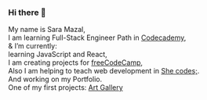 ### Hi there 👋
My name is Sara Mazal,<br>
I am learning Full-Stack Engineer Path in <a href='https://www.codecademy.com/profiles/saramazal'>Codecademy</a>,<br>
& I’m currently:<br>  learning JavaScript and React,<br>
                  I am creating projects for <a href='https://www.freecodecamp.org/mazal' target='_blank'> freeCodeCamp</a>,<br>
                  Also I am  helping to teach web development in <a href='https://she-codes.org/'>She codes;</a>.<br>
                  And working on my Portfolio.               
                  One of my first projects: <a href='https://saramazal.github.io/mazalspace.github.io/'>Art Gallery</a>
                  
                 

